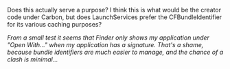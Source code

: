 Does this actually serve a purpose? I think this is what would be the creator code under Carbon, but does LaunchServices prefer the CFBundleIdentifier for its various caching purposes?

*From a small test it seems that Finder only shows my application under "Open With..." when my application has a signature. That's a shame, because bundle identifiers are much easier to manage, and the chance of a clash is minimal...*
